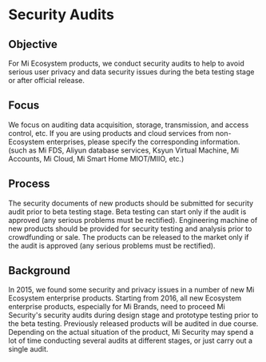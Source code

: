 # Security Audits

## Objective

For Mi Ecosystem products, we conduct security audits to help to avoid serious user privacy and data security issues during the beta testing stage or after official release.

## Focus

We focus on auditing data acquisition, storage, transmission, and access control, etc. If you are using products and cloud services from non-Ecosystem enterprises, please specify the corresponding information. (such as Mi FDS, Aliyun database services, Ksyun Virtual Machine, Mi Accounts, Mi Cloud, Mi Smart Home MIOT/MIIO, etc.)

## Process

The security documents of new products should be submitted for security audit prior to beta testing stage. Beta testing can start only if the audit is approved (any serious problems must be rectified). Engineering machine of new products should be provided for security testing and analysis prior to crowdfunding or sale. The products can be released to the market only if the audit is approved (any serious problems must be rectified).

## Background

In 2015, we found some security and privacy issues in a number of new Mi Ecosystem enterprise products. Starting from 2016, all new Ecosystem enterprise products, especially for Mi Brands, need to proceed Mi Security's security audits during design stage and prototype testing prior to the beta testing. Previously released products will be audited in due course. Depending on the actual situation of the product, Mi Security may spend a lot of time conducting several audits at different stages, or just carry out a single audit.
